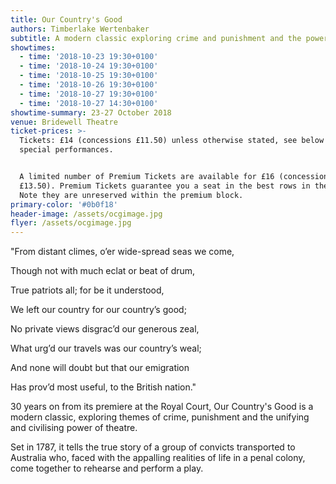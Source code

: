```yaml
---
title: Our Country's Good
authors: Timberlake Wertenbaker
subtitle: A modern classic exploring crime and punishment and the power of theatre
showtimes:
  - time: '2018-10-23 19:30+0100'
  - time: '2018-10-24 19:30+0100'
  - time: '2018-10-25 19:30+0100'
  - time: '2018-10-26 19:30+0100'
  - time: '2018-10-27 19:30+0100'
  - time: '2018-10-27 14:30+0100'
showtime-summary: 23-27 October 2018
venue: Bridewell Theatre
ticket-prices: >-
  Tickets: £14 (concessions £11.50) unless otherwise stated, see below for
  special performances.


  A limited number of Premium Tickets are available for £16 (concessions
  £13.50). Premium Tickets guarantee you a seat in the best rows in the house.
  Note they are unreserved within the premium block.
primary-color: '#0b0f18'
header-image: /assets/ocgimage.jpg
flyer: /assets/ocgimage.jpg
---
```

"From distant climes, o’er wide-spread seas we come,

Though not with much eclat or beat of drum,

True patriots all; for be it understood,

We left our country for our country’s good;

No private views disgrac’d our generous zeal,

What urg’d our travels was our country’s weal;

And none will doubt but that our emigration

Has prov’d most useful, to the British nation."

 

30 years on from its premiere at the Royal Court, Our Country's Good is a modern classic, exploring themes of crime, punishment and the unifying and civilising power of theatre.

Set in 1787, it tells the true story of a group of convicts transported to Australia who, faced with the appalling realities of life in a penal colony, come together to rehearse and perform a play.

